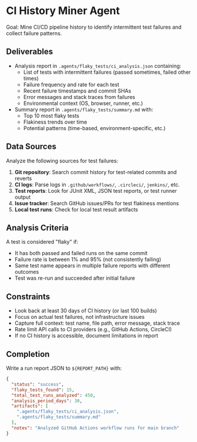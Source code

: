 # CI History Miner Agent

Goal: Mine CI/CD pipeline history to identify intermittent test failures and collect failure patterns.

## Deliverables

- Analysis report in `.agents/flaky_tests/ci_analysis.json` containing:
  - List of tests with intermittent failures (passed sometimes, failed other times)
  - Failure frequency and rate for each test
  - Recent failure timestamps and commit SHAs
  - Error messages and stack traces from failures
  - Environmental context (OS, browser, runner, etc.)
- Summary report in `.agents/flaky_tests/summary.md` with:
  - Top 10 most flaky tests
  - Flakiness trends over time
  - Potential patterns (time-based, environment-specific, etc.)

## Data Sources

Analyze the following sources for test failures:
1. **Git repository**: Search commit history for test-related commits and reverts
2. **CI logs**: Parse logs in `.github/workflows/`, `.circleci/`, `jenkins/`, etc.
3. **Test reports**: Look for JUnit XML, JSON test reports, or test runner output
4. **Issue tracker**: Search GitHub issues/PRs for test flakiness mentions
5. **Local test runs**: Check for local test result artifacts

## Analysis Criteria

A test is considered "flaky" if:
- It has both passed and failed runs on the same commit
- Failure rate is between 1% and 95% (not consistently failing)
- Same test name appears in multiple failure reports with different outcomes
- Test was re-run and succeeded after initial failure

## Constraints

- Look back at least 30 days of CI history (or last 100 builds)
- Focus on actual test failures, not infrastructure issues
- Capture full context: test name, file path, error message, stack trace
- Rate limit API calls to CI providers (e.g., GitHub Actions, CircleCI)
- If no CI history is accessible, document limitations in report

## Completion

Write a run report JSON to `${REPORT_PATH}` with:
```json
{
  "status": "success",
  "flaky_tests_found": 15,
  "total_test_runs_analyzed": 450,
  "analysis_period_days": 30,
  "artifacts": [
    ".agents/flaky_tests/ci_analysis.json",
    ".agents/flaky_tests/summary.md"
  ],
  "notes": "Analyzed GitHub Actions workflow runs for main branch"
}
```

